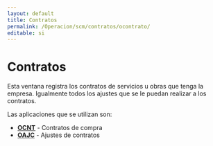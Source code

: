 ```yaml
---
layout: default
title: Contratos
permalink: /Operacion/scm/contratos/ocontrato/
editable: si
---
```


# Contratos  

Esta ventana registra los contratos de servicios u obras que tenga la empresa.  Igualmente todos los ajustes que se le puedan realizar a los contratos.  

Las aplicaciones que se utilizan son:  

* [**OCNT**](http://docs.oasiscom.com/Operacion/scm/contratos/ocontrato/ocnt) - Contratos de compra
* [**OAJC**](http://docs.oasiscom.com/Operacion/scm/contratos/ocontrato/oajc) - Ajustes de contratos

